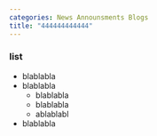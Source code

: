 ```yaml
---
categories: News Announsments Blogs
title: "444444444444"
---
```


### list
* blablabla
* blablabla
	- blablabla
	- blablabla
	- ablablabl
* blablabla